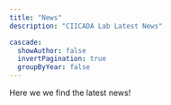 ```yaml
---
title: "News"
description: "CIICADA Lab Latest News"

cascade:
  showAuthor: false
  invertPagination: true
  groupByYear: false
---
```


Here we we find the latest news!
